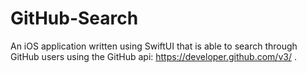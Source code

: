 # GitHub-Search
An iOS application written using SwiftUI that is able to search through GitHub users using the GitHub 
api: https://developer.github.com/v3/ .
